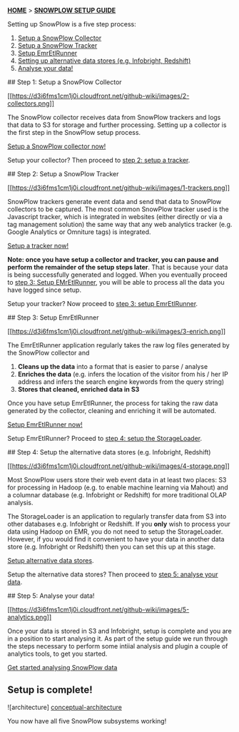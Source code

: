 [**HOME**](Home) > [**SNOWPLOW SETUP GUIDE**](Setting-up-SnowPlow)

Setting up SnowPlow is a five step process:

1. [Setup a SnowPlow Collector](#step1)
2. [Setup a SnowPlow Tracker](#step2)
3. [Setup EmrEtlRunner](#step3)
4. [Setting up alternative data stores (e.g. Infobright, Redshift)](#step4)
5. [Analyse your data!](#step5)

<a name="step1" />
## Step 1: Setup a SnowPlow Collector

[[https://d3i6fms1cm1j0i.cloudfront.net/github-wiki/images/2-collectors.png]] 

The SnowPlow collector receives data from SnowPlow trackers and logs that data to S3 for storage and further processing. Setting up a collector is the first step in the SnowPlow setup process.

[Setup a SnowPlow collector now!](Setting-up-a-collector)

Setup your collector? Then proceed to [step 2: setup a tracker](#step2).

<a name="step2" />
## Step 2: Setup a SnowPlow Tracker

[[https://d3i6fms1cm1j0i.cloudfront.net/github-wiki/images/1-trackers.png]] 

SnowPlow trackers generate event data and send that data to SnowPlow collectors to be captured. The most common SnowPlow tracker used is the Javascript tracker, which is integrated in websites (either directly or via a tag management solution) the same way that any web analytics tracker (e.g. Google Analytics or Omniture tags) is integrated.

[Setup a tracker now!](Setting-up-a-Tracker)

**Note: once you have setup a collector and tracker, you can pause and perform the remainder of the setup steps later**. That is because your data is being successfully generated and logged. When you eventually proceed to [step 3: Setup EMrEtlRunner](#step3), you will be able to process all the data you have logged since setup.

Setup your tracker? Now proceed to [step 3: setup EmrEtlRunner](#step3).

<a name="step3" />
## Step 3: Setup EmrEtlRunner

[[https://d3i6fms1cm1j0i.cloudfront.net/github-wiki/images/3-enrich.png]] 

The EmrEtlRunner application regularly takes the raw log files generated by the SnowPlow collector and

1. **Cleans up the data** into a format that is easier to parse / analyse
2. **Enriches the data** (e.g. infers the location of the visitor from his / her IP address and infers the search engine keywords from the query string)
3. **Stores that cleaned, enriched data in S3**

Once you have setup EmrEtlRunner, the process for taking the raw data generated by the collector, cleaning and enriching it will be automated.

[Setup EmrEtlRunner now!](Setting-up-EmrEtlRunner)

Setup EmrEtlRunner? Proceed to [step 4: setup the StorageLoader](#step4).

<a name="step4" />
## Step 4: Setup the alternative data stores (e.g. Infobright, Redshift)

[[https://d3i6fms1cm1j0i.cloudfront.net/github-wiki/images/4-storage.png]] 

Most SnowPlow users store their web event data in at least two places: S3 for processing in Hadoop (e.g. to enable machine learning via Mahout) and a columnar database (e.g. Infobright or Redshift) for more traditional OLAP analysis.

The StorageLoader is an application to regularly transfer data from S3 into other databases e.g. Infobright or Redshift. If you **only** wish to process your data using Hadoop on EMR, you do not need to setup the StorageLoader. However, if you would find it convenient to have your data in another data store (e.g. Infobright or Redshift) then you can set this up at this stage.

[Setup alternative data stores](Setting-up-alternative-data-stores).

Setup the alternative data stores? Then proceed to [step 5: analyse your data](#step5).

<a name="step5" />
## Step 5: Analyse your data!

[[https://d3i6fms1cm1j0i.cloudfront.net/github-wiki/images/5-analytics.png]] 

Once your data is stored in S3 and Infobright, setup is complete and you are in a position to start analysing it. As part of the setup guide we run through the steps necessary to perform some intiial analysis and plugin a couple of analytics tools, to get you started.

[Get started analysing SnowPlow data](Getting-started-analysing-SnowPlow-data)

## Setup is complete!

![architecture] [conceptual-architecture]

You now have all five SnowPlow subsystems working!

[conceptual-architecture]: https://d3i6fms1cm1j0i.cloudfront.net/github-wiki/images/conceptual-architecture.png
